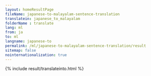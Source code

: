 ```yaml
---
layout: homeResultPage
fileName: japanese-to-malayalam-sentence-translation
translatein: japanese_to_malayalam
folderName : translate
lang: ml
from: ja
to: ml
langname: japanese-to
permalink: /ml/japanese-to-malayalam-sentence-translation/result
sitemap: false
nointernationalization: true
---
```

{% include result/translateinto.html %}

<script src="/js/result/translation.js" data-foldername="{{page.folderName}}" data-lang="{{page.lang}}"></script>
